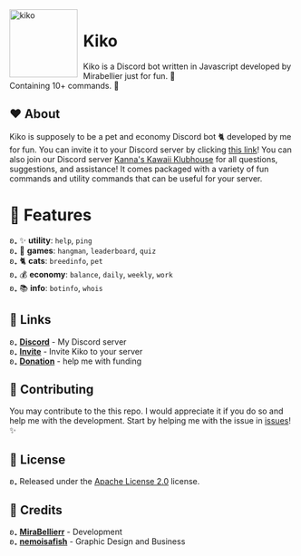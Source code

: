 <img width="120" height="120" align="left" style="float: left; margin: 0 10px 0 0;" alt="kiko" src="https://cdn.discordapp.com/attachments/863758756910465024/952920862493917246/Untitled138_20220314212713.png">

# Kiko

Kiko is a Discord bot written in Javascript developed by Mirabellier just for fun. 🍄<br>Containing 10+ commands. 🌼

## ❤️ About
Kiko is supposely to be a pet and economy Discord bot 🐈 developed by me for fun. You can invite it to your Discord server by clicking [this link](https://discord.com/api/oauth2/authorize?client_id=938774709762408490&permissions=0&scope=bot%20applications.commands)! You can also join our Discord server [Kanna's Kawaii Klubhouse](https://discord.gg/NcPeGuNEdc) for all questions, suggestions, and assistance! It comes packaged with a variety of fun commands and utility commands that can be useful for your server.

# 🧡 Features

ʚ₊ ✨ **utility**: `help`, `ping`<br>
ʚ₊ 🎲 **games**: `hangman`, `leaderboard`, `quiz`<br>
ʚ₊ 🐈 **cats**: `breedinfo`, `pet`<br>
ʚ₊ 💰 **economy**: `balance`, `daily`, `weekly`, `work`<br>
ʚ₊ 📚 **info**: `botinfo`, `whois`<br>

## 🧡 Links
ʚ₊ **[Discord](https://discord.gg/NcPeGuNEdc)** - My Discord server<br>
ʚ₊ **[Invite](https://discord.com/api/oauth2/authorize?client_id=938774709762408490&permissions=0&scope=bot%20applications.commands)** - Invite Kiko to your server<br>
ʚ₊ **[Donation](https://www.patreon.com/kannacoco)** - help me with funding<br>

## 💛 Contributing
You may contribute to the this repo. I would appreciate it if you do so and help me with the development. Start by helping me with the issue in [issues](https://github.com/MiraBellierr/kiko/issues)! ✨

## 💚 License
ʚ₊ Released under the [Apache License 2.0](https://github.com/MiraBellierr/Kannabotto/blob/main/LICENSE) license.<br>

## 💙 Credits

ʚ₊ **[MiraBellierr](https://github.com/MiraBellierr)** - Development<br>
ʚ₊ **[nemoisafish](https://github.com/nemoisafish)** - Graphic Design and Business<br>
